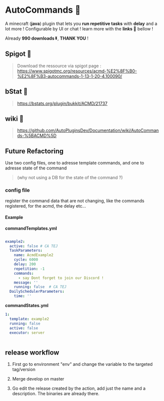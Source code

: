 # AutoCommands 🤖

A minecraft (**java**) plugin that lets you **run repetitive tasks** with **delay** and a lot more ! Configurable by UI or chat ! learn more with the **links 🔗** bellow ! 

Already **990 downloads ⏬**, **THANK YOU**  ! 

## Spigot 🔗
>Download the ressource via spigot page :
https://www.spigotmc.org/resources/acmd-%E2%8F%B0-%E2%8F%B3-autocommands-1-13-1-20-4.100090/

## bStat 🔗

>https://bstats.org/plugin/bukkit/ACMD/21737

## wiki 🔗

>https://github.com/AutoPluginsDev/Documentation/wiki/AutoCommands-%5BACMD%5D

## Future Refactoring

Use two config files, one to adresse template commands, and one to adresse state of the command 

> (why not using a DB for the state of the command ?)

### config file

register the command data that are not changing, like the commands registered, for the acmd, the delay etc...


#### Example

**commandTemplates.yml**
```yml

example2:
  active: false # CA TEJ
  TaskParameters:
    name: AcmdExample2
    cycle: 6000 
    delay: 200 
    repetition: -1
    commands:
      - say Dont forget to join our Discord !
    message: ''
    running: false  # CA TEJ
  DailySchedulerParameters:
    time: ''
```

**commandStates.yml**
```yml
1:
  template: example2
  running: false
  active: false
  executor: server
  
```

## release workflow

1. First go to environment "env" and change the variable to the targeted tag/version 

2. Merge develop on master

3. Go edit the release created by the action, add just the name and a description. The binaries are already there.






